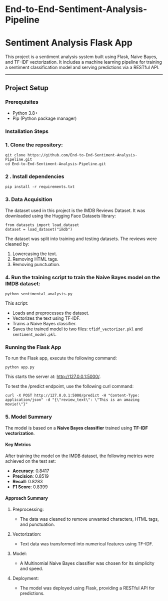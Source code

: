 # End-to-End-Sentiment-Analysis-Pipeline

# Sentiment Analysis Flask App

This project is a sentiment analysis system built using Flask, Naive Bayes, and TF-IDF vectorization. It includes a machine learning pipeline for training a sentiment classification model and serving predictions via a RESTful API.

---

## Project Setup

### Prerequisites
- Python 3.8+
- Pip (Python package manager)

### Installation Steps
### 1. Clone the repository:
    git clone https://github.com/End-to-End-Sentiment-Analysis-Pipeline.git
    cd End-to-End-Sentiment-Analysis-Pipeline.git

### 2 . Install dependencies
    pip install -r requirements.txt


 ### 3. Data Acquisition
The dataset used in this project is the IMDB Reviews Dataset. It was downloaded using the Hugging Face Datasets library:

    from datasets import load_dataset
    dataset = load_dataset("imdb")
    
The dataset was split into training and testing datasets. The reviews were cleaned by:

1. Lowercasing the text.
2. Removing HTML tags.
3. Removing punctuation.

### 4. Run the training script to train the Naive Bayes model on the IMDB dataset:
    python sentimental_analysis.py

This script:
- Loads and preprocesses the dataset.
- Vectorizes the text using TF-IDF.
- Trains a Naive Bayes classifier.
- Saves the trained model to two files: `tfidf_vectorizer.pkl` and `sentiment_model.pkl`.

### Running the Flask App
To run the Flask app, execute the following command:
    
    python app.py
 This starts the server at: http://127.0.0.1:5000/.
 
 To test the /predict endpoint, use the following curl command:
    
    curl -X POST http://127.0.0.1:5000/predict -H "Content-Type: application/json" -d "{\"review_text\": \"This is an amazing movie!\"}"

### 5. Model Summary

The model is based on a **Naive Bayes classifier** trained using **TF-IDF vectorization**.

#### Key Metrics
After training the model on the IMDB dataset, the following metrics were achieved on the test set:

- **Accuracy**: 0.8417
- **Precision**: 0.8519
- **Recall**: 0.8283
- **F1 Score**: 0.8399

#### Approach Summary
1. Preprocessing:
   - The data was cleaned to remove unwanted characters, HTML tags, and punctuation.

2. Vectorization:
   - Text data was transformed into numerical features using TF-IDF.

3. Model:
   - A Multinomial Naive Bayes classifier was chosen for its simplicity and speed.

4. Deployment:
   - The model was deployed using Flask, providing a RESTful API for predictions.






